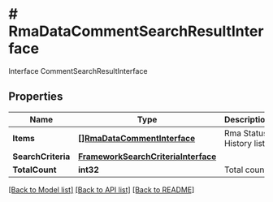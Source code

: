# # RmaDataCommentSearchResultInterface
Interface CommentSearchResultInterface

## Properties 


Name | Type | Description | Notes
------------ | ------------- | ------------- | -------------
**Items**| [**[]RmaDataCommentInterface**](RmaDataCommentInterface.md) | Rma Status History list  |
**SearchCriteria**| [**FrameworkSearchCriteriaInterface**](FrameworkSearchCriteriaInterface.md) |   |
**TotalCount**| **int32** | Total count.  |


[[Back to Model list]](../../README.md#models) [[Back to API list]](../../README.md#endpoints) [[Back to README]](../../README.md)

